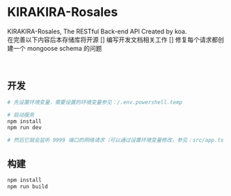 # KIRAKIRA-Rosales
KIRAKIRA-Rosales, The RESTful Back-end API Created by koa.  
在完善以下内容后本存储库将开源
[] 编写开发文档相关工作
[] 修复每个请求都创建一个 mongoose schema 的问题

<br/>

## 开发
```sh
# 先设置环境变量，需要设置的环境变量参见：/.env.powershell.temp

# 启动服务
npm install
npm run dev

# 然后它就会监听 9999 端口的网络请求（可以通过设置环境变量修改，参见：src/app.ts ）
```

## 构建
```sh
npm install
npm run build
```
